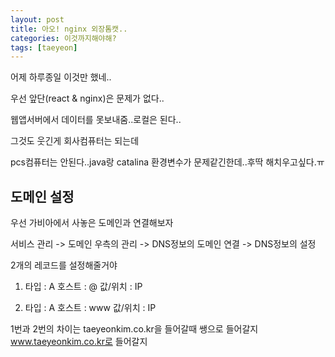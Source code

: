 ```yaml
---
layout: post
title: 아오! nginx 외장톰캣..
categories: 이것까지해야해?
tags: [taeyeon]
---
```


어제 하루종일 이것만 했네..

우선 앞단(react & nginx)은 문제가 없다..

웹앱서버에서 데이터를 못보내줌..로컬은 된다..

그것도 웃긴게 회사컴퓨터는 되는데

pcs컴퓨터는 안된다..java랑 catalina 환경변수가 문제같긴한데..후딱 해치우고싶다.ㅠ

## 도메인 설정

우선 가비아에서 사놓은 도메인과 연결해보자

서비스 관리 -> 도메인 우측의 관리 -> DNS정보의 도메인 연결 -> DNS정보의 설정

2개의 레코드를 설정해줄거야

1. 타입 : A 호스트 : @ 값/위치 : IP

2. 타입 : A 호스트 : www 값/위치 : IP

1번과 2번의 차이는 taeyeonkim.co.kr을 들어갈때 쌩으로 들어갈지 www.taeyeonkim.co.kr로 들어갈지

